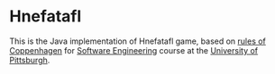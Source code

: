 # Hnefatafl

This is the Java implementation of Hnefatafl game, based on [rules of Coppenhagen](http://aagenielsen.dk/copenhagen_rules.php) for [Software Engineering](https://github.com/laboon/CS1530_Spring2017/blob/master/course-info.md) course at the [University of Pittsburgh](http://www.pitt.edu/). 
